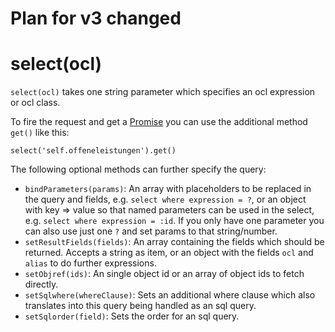 # Plan for v3 changed

# select(ocl)

`select(ocl)` takes one string parameter which specifies an ocl expression or ocl class.

To fire the request and get a [Promise](https://github.com/petkaantonov/bluebird) you can use the additional method `get()` like this:

`select('self.offeneleistungen').get()`

The following optional methods can further specify the query:

* `bindParameters(params)`: An array with placeholders to be replaced in the query and fields, e.g. `select where expression = ?`, or an object with key => value so that named parameters can be used in the select, e.g. `select where expression = :id`. If you only have one parameter you can also use just one `?` and set params to that string/number.
* `setResultFields(fields)`: An array containing the fields which should be returned. Accepts a string as item, or an object with the fields `ocl` and `alias` to do further expressions.
* `setObjref(ids)`: An single object id or an array of object ids to fetch directly.
* `setSqlwhere(whereClause)`: Sets an additional where clause which also translates into this query being handled as an sql query.
* `setSqlorder(field)`: Sets the order for an sql query.
